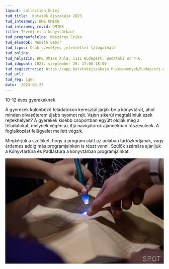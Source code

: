 ```yaml
---
layout: collection_kutej
tud_title:  Kutatók éjszakája 2023
tud_intezmeny: BME OMIKK
tud_intezmeny_rovid: OMIKK
title: Tévedj el a könyvtárban!
tud_programfelelos: Mészáros Erika
tud_eloadok: Németh Gábor
tud_tipus: Csak személyes jelenléttel látogatható
tud_online: 
tud_helyszin: BME OMIKK Aula, 1111 Budapest, Budafoki út 4-6.
tud_idopont: 2023. szeptember 29. 17:00-18:00
tud_regisztracio: https://app.kutatokejszakaja.hu/esemenyek/budapesti-muszaki-es-gazdasagtudomanyi-egyetem/tevedj-el-a-konyvtarban
tud_url: 
tud_reg: igen
date:  2023-03-27
---
```


10-12 éves gyerekeknek 

A gyerekek különböző feladatokon keresztül járják be a könyvtárat, ahol minden olvasóterem újabb nyomot rejt. Vajon sikerül megtalálniuk ezek rejtekhelyeit? A gyerekek kisebb csoportban együtt oldják meg a feladatokat, melynek végén az ifjú navigátorok ajándékban részesülnek. A foglalkozást felügyelet mellett végzik. 

Megkérjük a szülőket, hogy a program alatt az aulában tartózkodjanak, vagy érdemes addig más programjainkon is részt venni. Szülők számára ajánljuk a Könyvtártúra és Padlástúra a könyvtárban programjainkat.


![Tévedj el a könyvtárban!](images/tevedj-el-a-konyvtarban.jpg)
